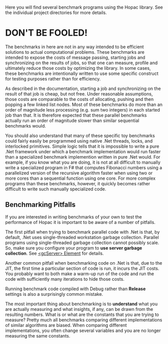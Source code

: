 Here you will find several benchmark programs using the Hopac library.  See the
individual project directories for more details.

DON'T BE FOOLED!
================

The benchmarks in here are not in any way intended to be efficient solutions to
actual computational problems.  These benchmarks are intended to expose the
costs of message passing, starting jobs and synchronizing on the results of
jobs, so that one can measure, profile and ultimately reduce those costs by
optimizing the library.  In some cases, these benchmarks are intentionally
written to use some specific construct for testing purposes rather than for
efficiency.

As described in the documentation, starting a job and synchronizing on the
result of that job is cheap, but not free.  Under reasonable assumptions, those
costs are comparable to the costs of allocating, pushing and then popping a few
linked list nodes.  Most of these benchmarks do more than an order of magnitude
less processing (e.g. sum two integers) in each started job than that.  It is
therefore expected that these parallel benchmarks actually run an order of
magnitude slower than similar sequential benchmarks would.

You should also understand that many of these specific toy benchmarks could
fairly easily be programmed using native .Net threads, locks, and interlocked
primitives.  Simple logic tells that it is impossible to write a pure .Net
framework under which a benchmark implementation would run faster than a
specialized benchmark implemention written in pure .Net would.  For example, if
you know what you are doing, it is not at all difficult to manually write a
specialized program in F# that computes Fibonacci numbers using a parallelized
version of the recursive algorithm faster when using two or more cores than a
sequential function using one core.  For more complex programs than these
benchmarks, however, it quickly becomes rather difficult to write such manually
specialized code.

Benchmarking Pitfalls
---------------------

If you are interested in writing benchmarks of your own to test the performance
of Hopac it is important to be aware of a number of pitfalls.

The first pitfall when trying to benchmark parallel code with .Net is that, by
default, .Net uses single-threaded workstation garbage collection.  Parallel
programs using single-threaded garbage collection cannot possibly scale.  So,
make sure you configure your program to **use server garbage collection**.  See
[&lt;gcServer&gt;
Element](http://msdn.microsoft.com/en-us/library/ms229357%28v=vs.110%29.aspx)
for details.

Another common pitfall when benchmarking code on .Net is that, due to the JIT,
the first time a particular section of code is run, it incurs the JIT costs.
You probably want to both make a warm-up run of the code and run the code with
sufficiently many iterations to hide those costs.

Running benchmark code compiled with Debug rather than **Release** settings is
also a surprisingly common mistake.

The most important thing about benchmarking is to **understand** what you are
actually measuring and what insights, if any, can be drawn from the resulting
numbers.  What is or what are the constants that you are trying to measure?
Pretty much all benchmarks comparing different implementations of similar
algorithms are biased.  When comparing different implementations, you often
change several variables and you are no longer measuring the same constants.
